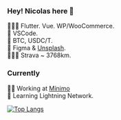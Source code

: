 ### Hey! Nicolas here 👋 

👨🏽‍💻 Flutter. Vue. WP/WooCommerce.<br>
🧰 VSCode.<br>
🦄 BTC, USDC/T.<br>
🎨 Figma & [Unsplash](https://unsplash.com/es/@minimo_io).<br>
🚴🏼‍♂️ Strava ~ 3768km.<br>

### Currently
👨‍💻 Working at [Mínimo](https://minimo.io)<br>
📖 Learning Lightning Network.

[![Top Langs](https://github-readme-stats.vercel.app/api/top-langs/?username=minimo-io&layout=compact)](https://github.com/anuraghazra/github-readme-stats)
